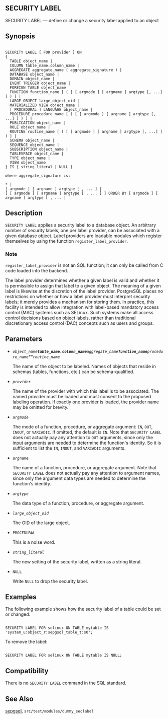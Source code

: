 ## SECURITY LABEL

SECURITY LABEL — define or change a security label applied to an object

## Synopsis

```

SECURITY LABEL [ FOR provider ] ON
{
  TABLE object_name |
  COLUMN table_name.column_name |
  AGGREGATE aggregate_name ( aggregate_signature ) |
  DATABASE object_name |
  DOMAIN object_name |
  EVENT TRIGGER object_name |
  FOREIGN TABLE object_name
  FUNCTION function_name [ ( [ [ argmode ] [ argname ] argtype [, ...] ] ) ] |
  LARGE OBJECT large_object_oid |
  MATERIALIZED VIEW object_name |
  [ PROCEDURAL ] LANGUAGE object_name |
  PROCEDURE procedure_name [ ( [ [ argmode ] [ argname ] argtype [, ...] ] ) ] |
  PUBLICATION object_name |
  ROLE object_name |
  ROUTINE routine_name [ ( [ [ argmode ] [ argname ] argtype [, ...] ] ) ] |
  SCHEMA object_name |
  SEQUENCE object_name |
  SUBSCRIPTION object_name |
  TABLESPACE object_name |
  TYPE object_name |
  VIEW object_name
} IS { string_literal | NULL }

where aggregate_signature is:

* |
[ argmode ] [ argname ] argtype [ , ... ] |
[ [ argmode ] [ argname ] argtype [ , ... ] ] ORDER BY [ argmode ] [ argname ] argtype [ , ... ]
```

## Description

`SECURITY LABEL` applies a security label to a database object. An arbitrary number of security labels, one per label provider, can be associated with a given database object. Label providers are loadable modules which register themselves by using the function `register_label_provider`.

### Note

`register_label_provider` is not an SQL function; it can only be called from C code loaded into the backend.

The label provider determines whether a given label is valid and whether it is permissible to assign that label to a given object. The meaning of a given label is likewise at the discretion of the label provider. PostgreSQL places no restrictions on whether or how a label provider must interpret security labels; it merely provides a mechanism for storing them. In practice, this facility is intended to allow integration with label-based mandatory access control (MAC) systems such as SELinux. Such systems make all access control decisions based on object labels, rather than traditional discretionary access control (DAC) concepts such as users and groups.

## Parameters

* *`object_name`**`table_name.column_name`**`aggregate_name`**`function_name`**`procedure_name`**`routine_name`*

    The name of the object to be labeled. Names of objects that reside in schemas (tables, functions, etc.) can be schema-qualified.

* *`provider`*

    The name of the provider with which this label is to be associated. The named provider must be loaded and must consent to the proposed labeling operation. If exactly one provider is loaded, the provider name may be omitted for brevity.

* *`argmode`*

    The mode of a function, procedure, or aggregate argument: `IN`, `OUT`, `INOUT`, or `VARIADIC`. If omitted, the default is `IN`. Note that `SECURITY LABEL` does not actually pay any attention to `OUT` arguments, since only the input arguments are needed to determine the function's identity. So it is sufficient to list the `IN`, `INOUT`, and `VARIADIC` arguments.

* *`argname`*

    The name of a function, procedure, or aggregate argument. Note that `SECURITY LABEL` does not actually pay any attention to argument names, since only the argument data types are needed to determine the function's identity.

* *`argtype`*

    The data type of a function, procedure, or aggregate argument.

* *`large_object_oid`*

    The OID of the large object.

* `PROCEDURAL`

    This is a noise word.

* *`string_literal`*

    The new setting of the security label, written as a string literal.

* `NULL`

    Write `NULL` to drop the security label.

## Examples

The following example shows how the security label of a table could be set or changed:

```

SECURITY LABEL FOR selinux ON TABLE mytable IS 'system_u:object_r:sepgsql_table_t:s0';
```

To remove the label:

```

SECURITY LABEL FOR selinux ON TABLE mytable IS NULL;
```

## Compatibility

There is no `SECURITY LABEL` command in the SQL standard.

## See Also

[sepgsql](sepgsql.html "F.39. sepgsql — SELinux-, label-based mandatory access control (MAC) security module"), `src/test/modules/dummy_seclabel`